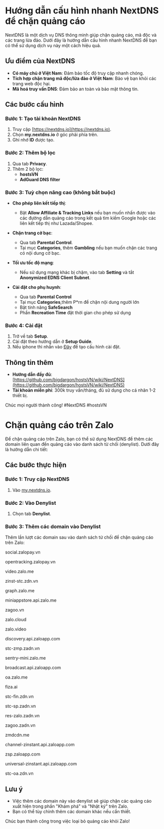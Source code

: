 # Hướng dẫn cấu hình nhanh NextDNS để chặn quảng cáo

NextDNS là một dịch vụ DNS thông minh giúp chặn quảng cáo, mã độc và các trang lừa đảo. Dưới đây là hướng dẫn cấu hình nhanh NextDNS để bạn có thể sử dụng dịch vụ này một cách hiệu quả.

## Ưu điểm của NextDNS
- **Có máy chủ ở Việt Nam**: Đảm bảo tốc độ truy cập nhanh chóng.
- **Tích hợp chặn trang mã độc/lừa đảo ở Việt Nam**: Bảo vệ bạn khỏi các trang web độc hại.
- **Mã hoá truy vấn DNS**: Đảm bảo an toàn và bảo mật thông tin.

## Các bước cấu hình

### Bước 1: Tạo tài khoản NextDNS
1. Truy cập [https://nextdns.io](https://nextdns.io).
2. Chọn **my.nextdns.io** ở góc phải phía trên.
3. Ghi nhớ **ID** được tạo.

### Bước 2: Thêm bộ lọc
1. Qua tab **Privacy**.
2. Thêm 2 bộ lọc:
   - **hostsVN**
   - **AdGuard DNS filter**

### Bước 3: Tuỳ chọn nâng cao (không bắt buộc)
- **Cho phép liên kết tiếp thị**: 
  - Bật **Allow Affiliate & Tracking Links** nếu bạn muốn nhấn được vào các đường dẫn quảng cáo trong kết quả tìm kiếm Google hoặc các liên kết tiếp thị như Lazada/Shopee.
  
- **Chặn trang cờ bạc**:
  - Qua tab **Parental Control**.
  - Tại mục **Categories**, thêm **Gambling** nếu bạn muốn chặn các trang có nội dung cờ bạc.

- **Tối ưu tốc độ mạng**:
  - Nếu sử dụng mạng khác bị chậm, vào tab **Setting** và tắt **Anonymized EDNS Client Subnet**.

- **Cài đặt cho phụ huynh**:
  - Qua tab **Parental Control**
  - Tại mục **Categories**,thêm P*rn để chặn nội dung người lớn
  - Bật tính năng **SafeSearch**
  - Phần **Recreation Time** đặt thời gian cho phép sử dụng
### Bước 4: Cài đặt
1. Trở về tab **Setup**.
2. Cài đặt theo hướng dẫn ở **Setup Guide**.
3. Nếu iphone thì nhấn vào [Đây](https://apple.nextdns.io/) để tạo cấu hình cài đặt.
## Thông tin thêm
- **Hướng dẫn đầy đủ**: [https://github.com/bigdargon/hostsVN/wiki/NextDNS](https://github.com/bigdargon/hostsVN/wiki/NextDNS)
- **Tài khoản miễn phí**: 300k truy vấn/tháng, đủ sử dụng cho cá nhân 1-2 thiết bị.

Chúc mọi người thành công! #NextDNS #hostsVN

# Chặn quảng cáo trên Zalo

Để chặn quảng cáo trên Zalo, bạn có thể sử dụng NextDNS để thêm các domain liên quan đến quảng cáo vào danh sách từ chối (denylist). Dưới đây là hướng dẫn chi tiết:

## Các bước thực hiện

### Bước 1: Truy cập NextDNS
1. Vào [my.nextdns.io](https://my.nextdns.io).

### Bước 2: Vào Denylist
1. Chọn tab **Denylist**.

### Bước 3: Thêm các domain vào Denylist
Thêm lần lượt các domain sau vào danh sách từ chối để chặn quảng cáo trên Zalo:

social.zalopay.vn

opentracking.zalopay.vn

video.zalo.me

zinst-stc.zdn.vn

graph.zalo.me

miniappstore.api.zalo.me

zagoo.vn

zalo.cloud

zalo.video

discovery.api.zaloapp.com

stc-zmp.zadn.vn

sentry-mini.zalo.me

broadcast.api.zaloapp.com

oa.zalo.me

fiza.ai

stc-fin.zdn.vn

stc-sp.zadn.vn

res-zalo.zadn.vn

zagoo.zadn.vn

zmdcdn.me

channel-zinstant.api.zaloapp.com

zsp.zaloapp.com

universal-zinstant.api.zaloapp.com

stc-oa.zdn.vn

## Lưu ý
- Việc thêm các domain này vào denylist sẽ giúp chặn các quảng cáo xuất hiện trong phần "Khám phá" và "Nhật ký" trên Zalo.
- Bạn có thể tùy chỉnh thêm các domain khác nếu cần thiết.

Chúc bạn thành công trong việc loại bỏ quảng cáo khỏi Zalo!

